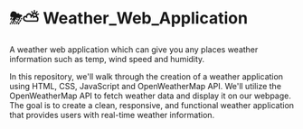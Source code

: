 # ⛈⛅ Weather_Web_Application 

A weather web application which can give you any places weather information such as temp, wind speed and humidity.<br>

In this repository, we'll walk through the creation of a weather application using HTML, CSS, JavaScript and OpenWeatherMap API. We'll utilize the OpenWeatherMap API to fetch weather data and display it on our webpage. The goal is to create a clean, responsive, and functional weather application that provides users with real-time weather information.
